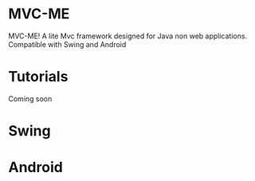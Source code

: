 MVC-ME
======

MVC-ME! A lite Mvc framework designed for Java non web applications. Compatible with Swing and Android

Tutorials
==============
Coming soon


Swing
==========



Android
================
